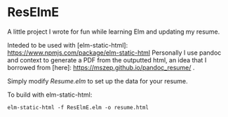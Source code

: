 # ResElmE

A little project I wrote for fun while learning Elm and updating my resume.

Inteded to be used with
[elm-static-html]: https://www.npmjs.com/package/elm-static-html
Personally I use pandoc and context to generate a PDF from the outputted html, an idea that I borrowed from
[here]: https://mszep.github.io/pandoc_resume/ .

Simply modify *Resume.elm* to set up the data for your resume.

To build with elm-static-html:

```
elm-static-html -f ResElmE.elm -o resume.html
```

